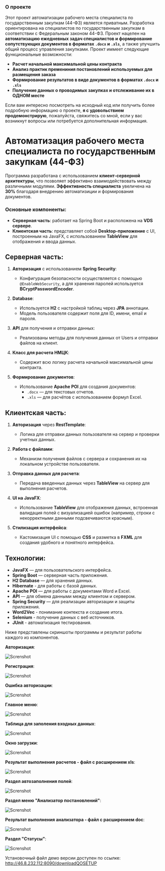 ### О проекте

Этот проект автоматизации рабочего места специалиста по государственным закупкам (44-ФЗ) является приватным.
Разработка ориентирована на специалистов по государственным закупкам в соответствии с Федеральным законом 44-ФЗ.
Проект нацелен на **автоматизацию ежедневных задач специалистов и формирование сопутствующих документов в форматах `.docx` и `.xls`**, а также улучшить общий процесс управления закупками.
Проект иммеет следующие функциональные возможности:
- **Расчет начальной максимальной цены контракта**
- **Анализ практик премениния постановлений используемых для размещения заказа**
- **Формирование результатов в виде документов в форматах `.docx` и `.xls`**
- **Получение данных о проводимых закупках и отслеживание их в ОДНОМ месте**

Если вам интересно посмотреть на исходный код или получить более подробную информацию о проекте, **я с удовольствием продемонстрирую**, пожалуйста, свяжитесь со мной, если у вас возникнут вопросы или потребуется дополнительная информация.

# Автоматизация рабочего места специалиста по государственным закупкам (44-ФЗ)

Программа разработана с использованием **клиент-серверной архитектуры**, что позволяет эффективно взаимодействовать между различными модулями. 
**Эффективность специалиста** увеличена на **30%** благодаря внедрению автоматизиции и формирования документов.

### Основные компоненты:
- **Серверная часть**: работает на Spring Boot и расположена на **VDS сервере**.
- **Клиентская часть**: представляет собой **Desktop-приложение** с UI, построенным на JavaFX, с использованием **TableView** для отображения и ввода данных.

## Серверная часть:
1. **Авторизация** с использованием **Spring Security**:
    - Конфигурация безопасности осуществляется с помощью `@EnableWebSecurity`, а для хранения паролей используется **BCryptPasswordEncoder**.
    
2. **Database**:
    - Используется **H2** с настройкой таблиц через **JPA** аннотации.
    - Модель пользователя содержит поля для ID, имени, email и пароля.
    
3. **API** для получения и отправки данных:
    - Реализованы методы для получения данных от Users и отправки файлов на клиент.
    
4. **Класс для расчета НМЦК**:
    - Содержит всю логику расчета начальной максимальной цены контракта.
    
5. **Формирование документов**:
    - Использование **Apache POI** для создания документов:
        - `.docx` — для текстовых отчетов.
        - `.xls` — для расчётов с использованием формул Excel.

## Клиентская часть:
1. **Авторизация** через **RestTemplate**:
    - Логика для отправки данных пользователя на сервер и проверки учетных данных.
    
2. **Работа с файлами**:
    - Механизм получения файлов с сервера и сохранения их на локальном устройстве пользователя.
    
3. **Отправка данных для расчета**:
    - Передача введенных данных через **TableView** на сервер для выполнения расчетов.
    
4. **UI на JavaFX**:
    - Использование **TableView** для отображения данных, встроенная валидация полей с визуализацией ошибок (например, строки с некорректными данными подсвечиваются красным).
    
5. **Стилизация интерфейса**:
    - Кастомизация UI с помощью **CSS** и разметка в **FXML** для создания удобного и понятного интерфейса.

## Технологии:
- **JavaFX** — для пользовательского интерфейса.
- **Spring Boot** — серверная часть приложения.
- **H2 Database** — для хранения данных.
- **Hibernate** - для работы с базой данных.
- **Apache POI** — для работы с документами Word и Excel.
- **API** — для обмена данными между клиентом и сервером.
- **Spring Security** — для реализации авторизации и защиты приложения.
- **Word2Vec** - понимание контекста и создание итога.
- **Selenium** - получение данных с веб источников.
- **JUnit** - автоматизация тестирования.

Ниже представлены скриншоты программы и результат работы каждого из компонентов.

**Авторизация**:

![Screnshot](https://github.com/IR-gitt/QuickOrder/blob/master/LoginPage.jpg)

**Регистрация**:

![Screnshot](https://github.com/IR-gitt/QuickOrder/blob/master/Handling%20errors%20during%20registration.jpg)

**Ошибка авторизации**:

![Screnshot](https://github.com/IR-gitt/QuickOrder/blob/master/Error%20notification.jpg)

**Главное меню**:

![Screnshot](https://github.com/IR-gitt/QuickOrder/blob/master/CalcNMCKMainMenu.PNG)

**Таблица для заполения входных данных**:

![Screnshot](https://github.com/IR-gitt/QuickOrder/blob/master/TableView.jpg)

**Окно загрузки**:

![Screnshot](https://github.com/IR-gitt/QuickOrder/blob/master/Download%20window%20(waiting%20for%20response%20from%20server%20with%20files).jpg)

**Результат выполнения расчетов - файл с расширением xls**:

![Screnshot](https://github.com/IR-gitt/QuickOrder/blob/master/ResultCalcInExel.PNG)

**Раздел автозаполнения полей**:

![Screnshot](https://github.com/IR-gitt/QuickOrder/blob/master/AutoPurchase.PNG)

**Раздел меню "Анализатор постановлений"**:

![Screnshot](https://github.com/IR-gitt/QuickOrder/blob/master/Analyzer.PNG)

**Результат выполнения анализатора - файл с расширением doc**:

![Screnshot](https://github.com/IR-gitt/QuickOrder/blob/master/resultAnalyze.jpg)

**Раздел "Статусы"**:

![Screnshot](https://github.com/IR-gitt/QuickOrder/blob/master/Status.PNG)


Установочный файл демо версии доступен по ссылке: http://46.8.232.112:8090/downloadQOSETUP


